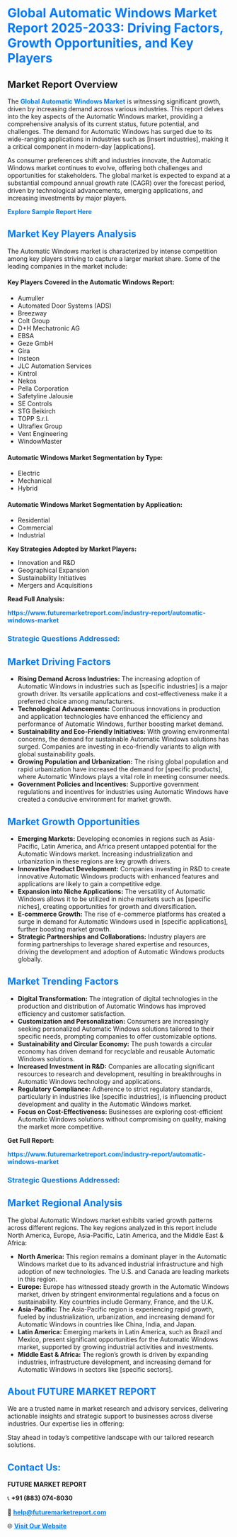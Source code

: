 <h1 style="color: #007BFF;">Global Automatic Windows Market Report 2025-2033: Driving Factors, Growth Opportunities, and Key Players</h1>

<section id="overview">
<h2>Market Report Overview</h2>
<p>The <a href="https://www.futuremarketreport.com/industry-report/automatic-windows-market" style="color: #007BFF; text-decoration: none;"><strong>Global Automatic Windows Market</strong></a> is witnessing significant growth, driven by increasing demand across various industries. This report delves into the key aspects of the Automatic Windows market, providing a comprehensive analysis of its current status, future potential, and challenges. The demand for Automatic Windows has surged due to its wide-ranging applications in industries such as [insert industries], making it a critical component in modern-day [applications].</p>
<p>As consumer preferences shift and industries innovate, the Automatic Windows market continues to evolve, offering both challenges and opportunities for stakeholders. The global market is expected to expand at a substantial compound annual growth rate (CAGR) over the forecast period, driven by technological advancements, emerging applications, and increasing investments by major players.</p>
</section>

<section id="overview">
<p><a href="https://www.futuremarketreport.com/request-sample/reportId=46734" style="color: #007BFF; text-decoration: none;"><strong>Explore Sample Report Here</strong></a></p>
</section>

<section id="key-players">
<h2 style="color: #007BFF;">Market Key Players Analysis</h2>
<p>The Automatic Windows market is characterized by intense competition among key players striving to capture a larger market share. Some of the leading companies in the market include:</p>
<h4>Key Players Covered in the Automatic Windows Report:</h4>
<ul><li>Aumuller</li><li>Automated Door Systems (ADS)</li><li>Breezway</li><li>Colt Group</li><li>D+H Mechatronic AG</li><li>EBSA</li><li>Geze GmbH</li><li>Gira</li><li>Insteon</li><li>JLC Automation Services</li><li>Kintrol</li><li>Nekos</li><li>Pella Corporation</li><li>Safetyline Jalousie</li><li>SE Controls</li><li>STG Beikirch</li><li>TOPP S.r.l.</li><li>Ultraflex Group</li><li>Vent Engineering</li><li>WindowMaster</li></ul>
<h4>Automatic Windows Market Segmentation by Type:</h4>
<ul><li>Electric</li><li>Mechanical</li><li>Hybrid</li></ul>

<h4>Automatic Windows Market Segmentation by Application:</h4>
<ul><li>Residential</li><li>Commercial</li><li>Industrial</li></ul>
<p><strong>Key Strategies Adopted by Market Players:</strong></p>
<ul>
<li>Innovation and R&D</li>
<li>Geographical Expansion</li>
<li>Sustainability Initiatives</li>
<li>Mergers and Acquisitions</li>
</ul>
</section>

<section>
<p><strong>Read Full Analysis: </strong></p><a href="https://www.futuremarketreport.com/industry-report/automatic-windows-market" style="color: #007BFF; text-decoration: none;"><strong>https://www.futuremarketreport.com/industry-report/automatic-windows-market</strong></a>
<h3 style="color: #007BFF;">Strategic Questions Addressed:</h3>
</section>

<section id="driving-factors">
<h2 style="color: #007BFF;">Market Driving Factors</h2>
<ul>
<li><strong>Rising Demand Across Industries:</strong> The increasing adoption of Automatic Windows in industries such as [specific industries] is a major growth driver. Its versatile applications and cost-effectiveness make it a preferred choice among manufacturers.</li>
<li><strong>Technological Advancements:</strong> Continuous innovations in production and application technologies have enhanced the efficiency and performance of Automatic Windows, further boosting market demand.</li>
<li><strong>Sustainability and Eco-Friendly Initiatives:</strong> With growing environmental concerns, the demand for sustainable Automatic Windows solutions has surged. Companies are investing in eco-friendly variants to align with global sustainability goals.</li>
<li><strong>Growing Population and Urbanization:</strong> The rising global population and rapid urbanization have increased the demand for [specific products], where Automatic Windows plays a vital role in meeting consumer needs.</li>
<li><strong>Government Policies and Incentives:</strong> Supportive government regulations and incentives for industries using Automatic Windows have created a conducive environment for market growth.</li>
</ul>
</section>

<section id="growth-opportunities">
<h2 style="color: #007BFF;">Market Growth Opportunities</h2>
<ul>
<li><strong>Emerging Markets:</strong> Developing economies in regions such as Asia-Pacific, Latin America, and Africa present untapped potential for the Automatic Windows market. Increasing industrialization and urbanization in these regions are key growth drivers.</li>
<li><strong>Innovative Product Development:</strong> Companies investing in R&D to create innovative Automatic Windows products with enhanced features and applications are likely to gain a competitive edge.</li>
<li><strong>Expansion into Niche Applications:</strong> The versatility of Automatic Windows allows it to be utilized in niche markets such as [specific niches], creating opportunities for growth and diversification.</li>
<li><strong>E-commerce Growth:</strong> The rise of e-commerce platforms has created a surge in demand for Automatic Windows used in [specific applications], further boosting market growth.</li>
<li><strong>Strategic Partnerships and Collaborations:</strong> Industry players are forming partnerships to leverage shared expertise and resources, driving the development and adoption of Automatic Windows products globally.</li>
</ul>
</section>

<section id="trending-factors">
<h2 style="color: #007BFF;">Market Trending Factors</h2>
<ul>
<li><strong>Digital Transformation:</strong> The integration of digital technologies in the production and distribution of Automatic Windows has improved efficiency and customer satisfaction.</li>
<li><strong>Customization and Personalization:</strong> Consumers are increasingly seeking personalized Automatic Windows solutions tailored to their specific needs, prompting companies to offer customizable options.</li>
<li><strong>Sustainability and Circular Economy:</strong> The push towards a circular economy has driven demand for recyclable and reusable Automatic Windows solutions.</li>
<li><strong>Increased Investment in R&D:</strong> Companies are allocating significant resources to research and development, resulting in breakthroughs in Automatic Windows technology and applications.</li>
<li><strong>Regulatory Compliance:</strong> Adherence to strict regulatory standards, particularly in industries like [specific industries], is influencing product development and quality in the Automatic Windows market.</li>
<li><strong>Focus on Cost-Effectiveness:</strong> Businesses are exploring cost-efficient Automatic Windows solutions without compromising on quality, making the market more competitive.</li>
</ul>
</section>

<section>
<p><strong>Get Full Report: </strong></p><a href="https://www.futuremarketreport.com/industry-report/automatic-windows-market" style="color: #007BFF; text-decoration: none;"><strong>https://www.futuremarketreport.com/industry-report/automatic-windows-market</strong></a>
<h3 style="color: #007BFF;">Strategic Questions Addressed:</h3>
</section>


<section id="regional-analysis">
<h2 style="color: #007BFF;">Market Regional Analysis</h2>
<p>The global Automatic Windows market exhibits varied growth patterns across different regions. The key regions analyzed in this report include North America, Europe, Asia-Pacific, Latin America, and the Middle East & Africa:</p>
<ul>
<li><strong>North America:</strong> This region remains a dominant player in the Automatic Windows market due to its advanced industrial infrastructure and high adoption of new technologies. The U.S. and Canada are leading markets in this region.</li>
<li><strong>Europe:</strong> Europe has witnessed steady growth in the Automatic Windows market, driven by stringent environmental regulations and a focus on sustainability. Key countries include Germany, France, and the U.K.</li>
<li><strong>Asia-Pacific:</strong> The Asia-Pacific region is experiencing rapid growth, fueled by industrialization, urbanization, and increasing demand for Automatic Windows in countries like China, India, and Japan.</li>
<li><strong>Latin America:</strong> Emerging markets in Latin America, such as Brazil and Mexico, present significant opportunities for the Automatic Windows market, supported by growing industrial activities and investments.</li>
<li><strong>Middle East & Africa:</strong> The region’s growth is driven by expanding industries, infrastructure development, and increasing demand for Automatic Windows in sectors like [specific sectors].</li>
</ul>
</section>

<footer>
<h2 style="color: #007BFF;">About FUTURE MARKET REPORT</h2>
<p>We are a trusted name in market research and advisory services, delivering actionable insights and strategic support to businesses across diverse industries. Our expertise lies in offering:</p>

<p>Stay ahead in today’s competitive landscape with our tailored research solutions.</p>

<h2 style="color: #007BFF;">Contact Us:</h2>
<p><strong>FUTURE MARKET REPORT</strong></p>
<p>📞 <strong>+91 (883) 074-8030</strong></p>
<p>📧 <strong><a href="mailto:help@futuremarketreport.com" style="color: #007BFF;">help@futuremarketreport.com</a></strong></p>
<p>🌐 <strong><a href="https://www.futuremarketreport.com/" style="color: #007BFF;">Visit Our Website</a></strong></p>
</footer>